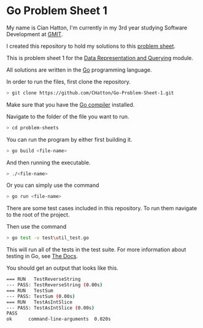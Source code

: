 # Go Problem Sheet 1
My name is Cian Hatton, I'm currently in my 3rd year studying Software Development at [GMIT](http://www.gmit.ie/).

I created this repository to hold my solutions to this [problem sheet](https://data-representation.github.io/problems/go-fundamentals.html).

This is problem sheet 1 for the [Data Representation and Querying](https://data-representation.github.io/) module.

All solutions are written in the [Go](https://golang.org/) programming language.

In order to run the files, first clone the repository.

```bash
> git clone https://github.com/CHatton/Go-Problem-Sheet-1.git
```

Make sure that you have the [Go compiler](https://golang.org/dl/)  installed.

Navigate to the folder of the file you want to run.

```bash
> cd problem-sheets
```

You can run the program by either first building it.

```bash
> go build <file-name>
```

And then running the executable.

```bash
> ./<file-name>
```

Or you can simply use the command

```bash
> go run <file-name>
```

There are some test cases included in this repository. To run them
navigate to the root of the project.

Then use the command

```bash
> go test -v test\util_test.go
```

This will run all of the tests in the test suite. For more information about testing in Go, see [The Docs](https://golang.org/pkg/testing/).

You should get an output that looks like this.

```bash
=== RUN   TestReverseString
--- PASS: TestReverseString (0.00s)
=== RUN   TestSum
--- PASS: TestSum (0.00s)
=== RUN   TestAsIntSlice
--- PASS: TestAsIntSlice (0.00s)
PASS
ok      command-line-arguments  0.020s
```




